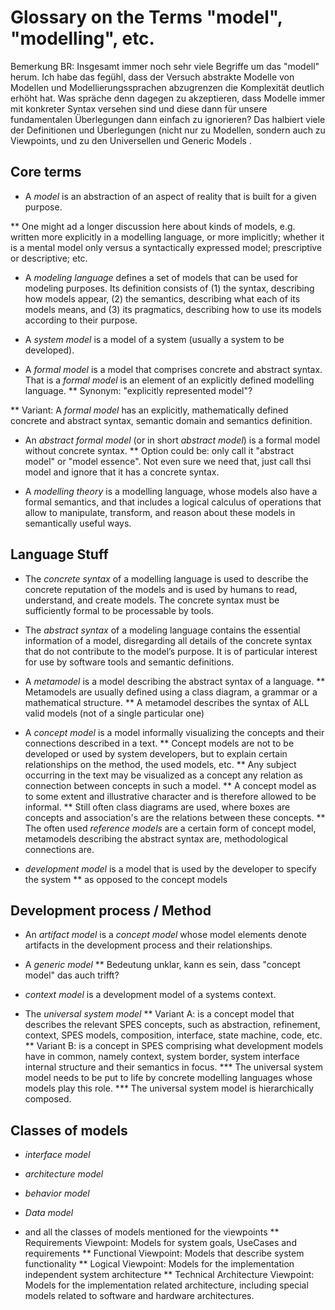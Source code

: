 
# Glossary on the Terms "model", "modelling", etc.

Bemerkung BR:
Insgesamt immer noch sehr viele Begriffe um das "modell" herum.
Ich habe das fegühl, dass der Versuch abstrakte Modelle von Modellen
und Modellierungssprachen abzugrenzen die Komplexität deutlich erhöht hat.
Was spräche denn dagegen zu akzeptieren, dass Modelle immer mit konkreter
Syntax versehen sind und diese dann für unsere fundamentalen
Überlegungen dann einfach zu ignorieren?
Das halbiert viele der Definitionen und Überlegungen (nicht nur zu
Modellen, sondern auch zu Viewpoints, und zu den
Universellen und Generic Models .

## Core terms

* A *model* is an abstraction of an aspect of reality that is built for
a given purpose.

** One might ad a longer discussion here about kinds of models, e.g.
   written more explicitly in a modelling language, or more
   implicitly; whether it is a mental model only versus a
   syntactically expressed model; prescriptive or descriptive; etc.

* A *modeling language* defines a set of models that can be used for
modeling purposes. Its definition consists of (1) the syntax,
describing how models appear, (2) the semantics, describing what each
of its models means, and (3) its pragmatics, describing how to use its
models according to their purpose.

* A *system model* is a model of a system (usually a system to be
developed).

* A *formal model* is a model that comprises concrete and abstract
  syntax. That is a *formal model* is an element of an explicitly
  defined modelling language.
** Synonym: "explicitly represented model"?

** Variant: A *formal model* has an explicitly, mathematically
   defined concrete and abstract syntax, semantic domain and
   semantics definition.

*  An *abstract formal model* (or in short *abstract model*)
   is a formal model without concrete syntax.
   ** Option could be: only call it "abstract model" or "model
   essence". Not even sure we need that, just call thsi model and
   ignore that it has a concrete syntax.

* A *modelling theory* is a modelling language, whose models also
  have a formal semantics, and that includes a logical calculus of
  operations that allow to manipulate, transform, and reason about these
  models in semantically useful ways.

## Language Stuff

* The *concrete syntax* of a modelling language is used to describe the
concrete reputation of the models and is used by humans to read,
understand, and create models. The concrete syntax must be sufficiently
formal to be processable by tools.

* The *abstract syntax* of a modeling language contains the
essential information of a model, disregarding all details of the
concrete syntax that do not contribute to the model’s purpose. It
is of particular interest for use by software tools and semantic
definitions.

* A *metamodel* is a model describing the abstract syntax of a language.
  ** Metamodels are usually defined using a class diagram,
  a grammar or a mathematical structure.
  ** A metamodel describes the syntax of ALL valid models (not of a
  single particular one)

* A *concept model* is a model informally visualizing
  the concepts and their connections described in a text.
** Concept models are not to be developed or used by system
   developers, but to explain certain relationships on the
   method, the used models, etc.
** Any subject occurring in the text may be visualized as a concept
   any relation as connection between concepts in such a model.
** A concept model as to some extent and illustrative character and
   is therefore allowed to be informal.
** Still often class diagrams are used, where boxes are concepts
   and association's are the relations between these concepts.
** The often used *reference models* are a certain form of concept
   model, metamodels describing the abstract syntax are,
   methodological connections are.

* *development model* is a model that is used by the developer to
  specify the system
  ** as opposed to the concept models

## Development process / Method

* An *artifact model* is a *concept model* whose model elements
  denote artifacts in the development process and their relationships.

* A *generic model*
  ** Bedeutung unklar, kann es sein, dass "concept model" das auch trifft?

* *context model* is a development model of a systems context.

* The *universal system model*
** Variant A: is a concept model that describes the relevant SPES
   concepts, such as abstraction, refinement, context, SPES models,
   composition, interface, state machine, code, etc.
** Variant B: is a concept in SPES comprising what development models
   have in common, namely context, system border, system interface
   internal structure and their semantics in focus.
*** The universal system model needs to be put to life by concrete
    modelling languages whose models play this role.
*** The universal system model is hierarchically composed.


## Classes of models

* *interface model*

* *architecture model*

* *behavior model*

* *Data model*

* and all the classes of models mentioned for the viewpoints
** Requirements Viewpoint: Models for system goals, UseCases and
requirements
** Functional Viewpoint: Models that describe system
functionality
** Logical Viewpoint: Models for the implementation
independent system architecture
** Technical Architecture Viewpoint:
Models for the implementation related architecture,
including special models related to software and hardware
architectures.
